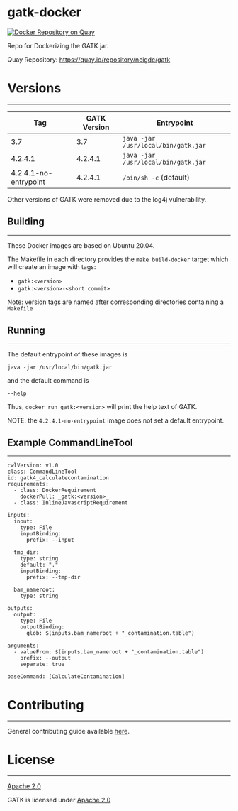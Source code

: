 # gatk-docker

[![Docker Repository on Quay](https://quay.io/repository/ncigdc/gatk/status?token=7028d589-285d-44f6-a5be-d4858c613eb6 "Docker Repository on Quay")](https://quay.io/repository/ncigdc/gatk)

Repo for Dockerizing the GATK jar.

Quay Repository: https://quay.io/repository/ncigdc/gatk

# Versions
---

| Tag                   | GATK Version | Entrypoint                          |
|-----------------------|--------------|-------------------------------------|
| 3.7                   | 3.7          | `java -jar /usr/local/bin/gatk.jar` |
| 4.2.4.1               | 4.2.4.1      | `java -jar /usr/local/bin/gatk.jar` |
| 4.2.4.1-no-entrypoint | 4.2.4.1      | `/bin/sh -c` (default)              |

Other versions of GATK were removed due to the log4j vulnerability.

## Building
---
These Docker images are based on Ubuntu 20.04.

The Makefile in each directory provides the `make build-docker` target which will create an image with tags:

* `gatk:<version>`
* `gatk:<version>-<short commit>`

Note: version tags are named after corresponding directories containing a `Makefile`

## Running
---
The default entrypoint of these images is

```
java -jar /usr/local/bin/gatk.jar
```

and the default command is

```
--help
```

Thus, `docker run gatk:<version>` will print the help text of GATK.

NOTE: the `4.2.4.1-no-entrypoint` image does not set a default entrypoint.

## Example CommandLineTool
---

```
cwlVersion: v1.0
class: CommandLineTool
id: gatk4_calculatecontamination
requirements:
  - class: DockerRequirement
    dockerPull: _gatk:<version>_
  - class: InlineJavascriptRequirement

inputs:
  input:
    type: File
    inputBinding:
      prefix: --input

  tmp_dir:
    type: string
    default: "."
    inputBinding:
      prefix: --tmp-dir

  bam_nameroot:
    type: string

outputs:
  output:
    type: File
    outputBinding:
      glob: $(inputs.bam_nameroot + "_contamination.table")

arguments:
  - valueFrom: $(inputs.bam_nameroot + "_contamination.table")
    prefix: --output
    separate: true

baseCommand: [CalculateContamination]
```

# Contributing
---

General contributing guide available [here](https://github.com/NCI-GDC/portal-ui/blob/develop/CONTRIBUTING.md).

# License
---

[Apache 2.0](./LICENSE)

GATK is licensed under [Apache 2.0](https://github.com/broadinstitute/gatk/blob/master/LICENSE.TXT)
